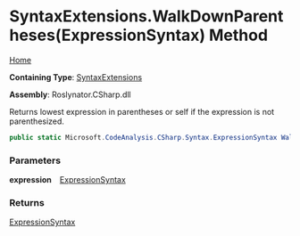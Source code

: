 # SyntaxExtensions\.WalkDownParentheses\(ExpressionSyntax\) Method

[Home](../../../../README.md)

**Containing Type**: [SyntaxExtensions](../README.md)

**Assembly**: Roslynator\.CSharp\.dll

  
Returns lowest expression in parentheses or self if the expression is not parenthesized\.

```csharp
public static Microsoft.CodeAnalysis.CSharp.Syntax.ExpressionSyntax WalkDownParentheses(this Microsoft.CodeAnalysis.CSharp.Syntax.ExpressionSyntax expression)
```

### Parameters

**expression** &ensp; [ExpressionSyntax](https://docs.microsoft.com/en-us/dotnet/api/microsoft.codeanalysis.csharp.syntax.expressionsyntax)

### Returns

[ExpressionSyntax](https://docs.microsoft.com/en-us/dotnet/api/microsoft.codeanalysis.csharp.syntax.expressionsyntax)

